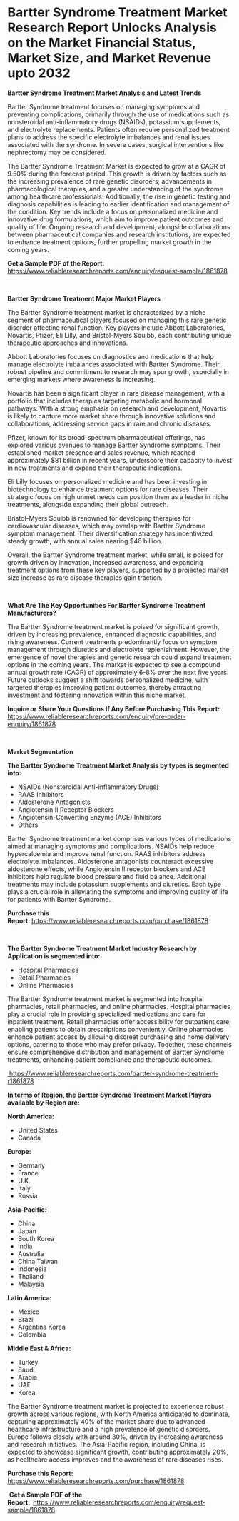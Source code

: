<p><h1>Bartter Syndrome Treatment Market Research Report Unlocks Analysis on the Market Financial Status, Market Size, and Market Revenue upto 2032</h1></p><p><strong>Bartter Syndrome Treatment Market Analysis and Latest Trends</strong></p>
<p><p>Bartter Syndrome treatment focuses on managing symptoms and preventing complications, primarily through the use of medications such as nonsteroidal anti-inflammatory drugs (NSAIDs), potassium supplements, and electrolyte replacements. Patients often require personalized treatment plans to address the specific electrolyte imbalances and renal issues associated with the syndrome. In severe cases, surgical interventions like nephrectomy may be considered. </p><p>The Bartter Syndrome Treatment Market is expected to grow at a CAGR of 9.50% during the forecast period. This growth is driven by factors such as the increasing prevalence of rare genetic disorders, advancements in pharmacological therapies, and a greater understanding of the syndrome among healthcare professionals. Additionally, the rise in genetic testing and diagnosis capabilities is leading to earlier identification and management of the condition. Key trends include a focus on personalized medicine and innovative drug formulations, which aim to improve patient outcomes and quality of life. Ongoing research and development, alongside collaborations between pharmaceutical companies and research institutions, are expected to enhance treatment options, further propelling market growth in the coming years.</p></p>
<p><strong>Get a Sample PDF of the Report:&nbsp;</strong> <a href="https://www.reliableresearchreports.com/enquiry/request-sample/1861878?utm_campaign=2251&utm_medium=2&utm_source=Github&utm_content=ia&utm_term=12042025&utm_id=bartter-syndrome-treatment">https://www.reliableresearchreports.com/enquiry/request-sample/1861878</a></p>
<p>&nbsp;</p>
<p><strong>Bartter Syndrome Treatment Major Market Players</strong></p>
<p><p>The Bartter Syndrome treatment market is characterized by a niche segment of pharmaceutical players focused on managing this rare genetic disorder affecting renal function. Key players include Abbott Laboratories, Novartis, Pfizer, Eli Lilly, and Bristol-Myers Squibb, each contributing unique therapeutic approaches and innovations.</p><p>Abbott Laboratories focuses on diagnostics and medications that help manage electrolyte imbalances associated with Bartter Syndrome. Their robust pipeline and commitment to research may spur growth, especially in emerging markets where awareness is increasing.</p><p>Novartis has been a significant player in rare disease management, with a portfolio that includes therapies targeting metabolic and hormonal pathways. With a strong emphasis on research and development, Novartis is likely to capture more market share through innovative solutions and collaborations, addressing service gaps in rare and chronic diseases.</p><p>Pfizer, known for its broad-spectrum pharmaceutical offerings, has explored various avenues to manage Bartter Syndrome symptoms. Their established market presence and sales revenue, which reached approximately $81 billion in recent years, underscore their capacity to invest in new treatments and expand their therapeutic indications.</p><p>Eli Lilly focuses on personalized medicine and has been investing in biotechnology to enhance treatment options for rare diseases. Their strategic focus on high unmet needs can position them as a leader in niche treatments, alongside expanding their global outreach.</p><p>Bristol-Myers Squibb is renowned for developing therapies for cardiovascular diseases, which may overlap with Bartter Syndrome symptom management. Their diversification strategy has incentivized steady growth, with annual sales nearing $46 billion.</p><p>Overall, the Bartter Syndrome treatment market, while small, is poised for growth driven by innovation, increased awareness, and expanding treatment options from these key players, supported by a projected market size increase as rare disease therapies gain traction.</p></p>
<p>&nbsp;</p>
<p><strong>What Are The Key Opportunities For Bartter Syndrome Treatment Manufacturers?</strong></p>
<p><p>The Bartter Syndrome treatment market is poised for significant growth, driven by increasing prevalence, enhanced diagnostic capabilities, and rising awareness. Current treatments predominantly focus on symptom management through diuretics and electrolyte replenishment. However, the emergence of novel therapies and genetic research could expand treatment options in the coming years. The market is expected to see a compound annual growth rate (CAGR) of approximately 6-8% over the next five years. Future outlooks suggest a shift towards personalized medicine, with targeted therapies improving patient outcomes, thereby attracting investment and fostering innovation within this niche market.</p></p>
<p><strong>Inquire or Share Your Questions If Any Before Purchasing This Report:</strong> <a href="https://www.reliableresearchreports.com/enquiry/pre-order-enquiry/1861878?utm_campaign=2251&utm_medium=2&utm_source=Github&utm_content=ia&utm_term=12042025&utm_id=bartter-syndrome-treatment">https://www.reliableresearchreports.com/enquiry/pre-order-enquiry/1861878</a></p>
<p>&nbsp;</p>
<p><strong>Market Segmentation</strong></p>
<p><strong>The Bartter Syndrome Treatment Market Analysis by types is segmented into:</strong></p>
<p><ul><li>NSAIDs (Nonsteroidal Anti-inflammatory Drugs)</li><li>RAAS Inhibitors</li><li>Aldosterone Antagonists</li><li>Angiotensin II Receptor Blockers</li><li>Angiotensin-Converting Enzyme (ACE) Inhibitors</li><li>Others</li></ul></p>
<p><p>Bartter Syndrome treatment market comprises various types of medications aimed at managing symptoms and complications. NSAIDs help reduce hypercalcemia and improve renal function. RAAS inhibitors address electrolyte imbalances. Aldosterone antagonists counteract excessive aldosterone effects, while Angiotensin II receptor blockers and ACE inhibitors help regulate blood pressure and fluid balance. Additional treatments may include potassium supplements and diuretics. Each type plays a crucial role in alleviating the symptoms and improving quality of life for patients with Bartter Syndrome.</p></p>
<p><strong>Purchase this Report:&nbsp;</strong><a href="https://www.reliableresearchreports.com/purchase/1861878?utm_campaign=2251&utm_medium=2&utm_source=Github&utm_content=ia&utm_term=12042025&utm_id=bartter-syndrome-treatment">https://www.reliableresearchreports.com/purchase/1861878</a></p>
<p>&nbsp;</p>
<p><strong>The Bartter Syndrome Treatment Market Industry Research by Application is segmented into:</strong></p>
<p><ul><li>Hospital Pharmacies</li><li>Retail Pharmacies</li><li>Online Pharmacies</li></ul></p>
<p><p>The Bartter Syndrome treatment market is segmented into hospital pharmacies, retail pharmacies, and online pharmacies. Hospital pharmacies play a crucial role in providing specialized medications and care for inpatient treatment. Retail pharmacies offer accessibility for outpatient care, enabling patients to obtain prescriptions conveniently. Online pharmacies enhance patient access by allowing discreet purchasing and home delivery options, catering to those who may prefer privacy. Together, these channels ensure comprehensive distribution and management of Bartter Syndrome treatments, enhancing patient compliance and therapeutic outcomes.</p></p>
<p><a href="https://www.reliableresearchreports.com/bartter-syndrome-treatment-r1861878?utm_campaign=2251&utm_medium=2&utm_source=Github&utm_content=ia&utm_term=12042025&utm_id=bartter-syndrome-treatment">&nbsp;https://www.reliableresearchreports.com/bartter-syndrome-treatment-r1861878</a></p>
<p><strong>In terms of Region, the Bartter Syndrome Treatment Market Players available by Region are:</strong></p>
<p>
    <p> <strong> North America: </strong>
        <ul>
            <li>United States</li>
            <li>Canada</li>
        </ul>
        </p> 
    <p> <strong> Europe: </strong>
        <ul>
            <li>Germany</li>
            <li>France</li>
            <li>U.K.</li>
            <li>Italy</li>
            <li>Russia</li>
        </ul>
        </p> 
    <p> <strong> Asia-Pacific: </strong>
        <ul>
            <li>China</li>
            <li>Japan</li>
            <li>South Korea</li>
            <li>India</li>
            <li>Australia</li>
            <li>China Taiwan</li>
            <li>Indonesia</li>
            <li>Thailand</li>
            <li>Malaysia</li>
        </ul>
        </p> 
    <p> <strong> Latin America: </strong>
        <ul>
            <li>Mexico</li>
            <li>Brazil</li>
            <li>Argentina Korea</li>
            <li>Colombia</li>
        </ul>
        </p> 
    <p> <strong> Middle East & Africa: </strong>
        <ul>
            <li>Turkey</li>
            <li>Saudi</li>
            <li>Arabia</li>
            <li>UAE</li>
            <li>Korea</li>
        </ul>
    </p>
    </p>
<p><p>The Bartter Syndrome treatment market is projected to experience robust growth across various regions, with North America anticipated to dominate, capturing approximately 40% of the market share due to advanced healthcare infrastructure and a high prevalence of genetic disorders. Europe follows closely with around 30%, driven by increasing awareness and research initiatives. The Asia-Pacific region, including China, is expected to showcase significant growth, contributing approximately 20%, as healthcare access improves and the awareness of rare diseases rises.</p></p>
<p><strong>Purchase this Report: </strong><a href="https://www.reliableresearchreports.com/purchase/1861878?utm_campaign=2251&utm_medium=2&utm_source=Github&utm_content=ia&utm_term=12042025&utm_id=bartter-syndrome-treatment">https://www.reliableresearchreports.com/purchase/1861878</a></p>
<p>&nbsp;<strong>Get a Sample PDF of the Report:&nbsp;&nbsp;</strong><a href="https://www.reliableresearchreports.com/enquiry/request-sample/1861878?utm_campaign=2251&utm_medium=2&utm_source=Github&utm_content=ia&utm_term=12042025&utm_id=bartter-syndrome-treatment">https://www.reliableresearchreports.com/enquiry/request-sample/1861878</a></p>
<p><strong></strong></p>
<p><p></p><p></p><p></p></p>
